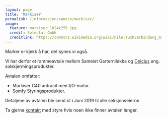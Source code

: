 ```yaml
---
layout: page
title: 'Markiser'
permalink: /informasjon/sameie/markiser/
image:
  feature: markiser_1024x256.jpg
  credit: Solestal GmbH
  creditlink: https://commons.wikimedia.org/wiki/File:Tuchverbindung_mittels_fixklip_an_einem_alten_einteiligen_Markisentuch.jpg
---
```

Marker er kjekk å har, det synes vi også.

Vi har derfor et rammeavtale mellom Sameiet Garterniløkka og [Celcius](https://celcius.no/) ang. solskjermingsprodukter.

Avtalen omfatter:

*   Markiser C40 antracit med I/O-motor.
*   Somfy Styringsprodukter.

Detaljene av avtalen ble send ut i Juni 2019 til alle seksjonseierne.

Ta gjerne [kontakt](mailto:sameie@gartnerilokka.no) med styre hvis noen ikke finner avtalen lenger.
